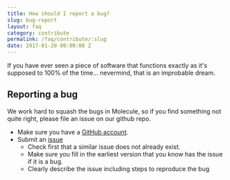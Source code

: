 ```yaml
---
title: How should I report a bug?
slug: bug-report
layout: faq
category: contribute
permalink: /faq/contribute/:slug
date: 2017-01-20 00:00:00 Z
---
```


If you have ever seen a piece of software that functions exactly as it's supposed to 100% of the time...
nevermind, that is an improbable dream. 

## Reporting a bug
We work hard to squash the bugs in Molecule, so if you find 
something not quite right, please file an issue on our github repo.

* Make sure you have a [GitHub account](https://github.com/signup/free).
* Submit an [issue](https://github.com/iomolecule/molecule/issues)
  * Check first that a similar issue does not already exist.
  * Make sure you fill in the earliest version that you know has the issue if it is a bug.
  * Clearly describe the issue including steps to reproduce the bug

